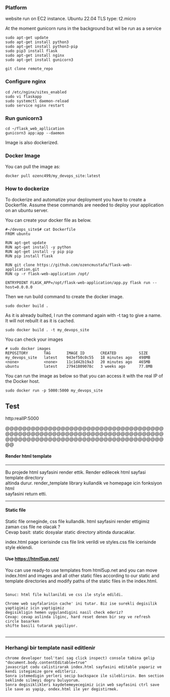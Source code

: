 ### Platform
website run on EC2 instance. 
Ubuntu 22.04 TLS 
type: t2.micro

At the moment gunicorn runs in the background but wil be run as a service

```
sudo apt-get update
sudo apt-get install python3
sudo apt-get install python3-pip
sudo pip3 install flask
sudo apt-get install nginx
sudo apt-get install gunicorn3

git clone remote_repo
```

### Configure nginx
```
cd /etc/nginx/sites_enabled
sudo vi flaskapp 
sudo systemctl daemon-reload
sudo service nginx restart
```

### Run gunicorn3
```
cd ~/flask_web_apllication
gunicorn3 app:app --daemon
```

Image is also dockerized.
### Docker Image
You can pull the image as:
```
docker pull ozenc499/my_devops_site:latest
```

### How to dockerize
To dockerize and automatize your deployment you have to create a Dockerfile.
Assume these commands are needed to deploy your application on an ubuntu server.

You can create your docker file as below.
```
#~/devops_site$# cat Dockerfile
FROM ubuntu

RUN apt-get update
RUN apt-get install -y python
RUN apt-get install -y pip pip
RUN pip install flask

RUN git clone https://github.com/ozencmustafa/flask-web-application.git
RUN cp -r flask-web-application /opt/

ENTRYPOINT FLASK_APP=/opt/flask-web-application/app.py flask run --host=0.0.0.0
```

Then we run  build command to create the docker image.
```
sudo docker build .
```

As it is already builted, I run the command again with -t tag to give a name.  It will not rebuilt it as it is cached.
```
sudo docker build . -t my_devops_site
```

You can check your images
```
# sudo docker images
REPOSITORY       TAG       IMAGE ID       CREATED          SIZE
my_devops_site   latest    943ef50c0c55   18 minutes ago   498MB
<none>           <none>    11c1d42b19a3   20 minutes ago   465MB
ubuntu           latest    27941809078c   3 weeks ago      77.8MB
```

You can run the image as below so that you can access it with the real IP of the Docker host.
```
sudo docker run -p 5000:5000 my_devops_site
```
## Test
http:realIP:5000

@@@@@@@@@@@@@@@@@@@@@@@@@@@@@@@@@@@@@@@@@@@@@@@@@@@@@@@@@@@@@@@@@@@@@@@@@@@@@@@@@@@@@@@@@@@@@@@@@@@@@@@@@@@@@@@@@
#### Render html template
---
Bu projede html sayfasini render ettik. Render edilecek html sayfasi template directory \
altinda durur. render_template library kullandik ve homepage icin fonksiyon html \
sayfasini return etti. 

---
#### Static file
Static file orneginde, css file kullandik. html sayfasini render ettigimiz zaman css file ne olacak ?\
Cevap basit: static dosyalar static directory altinda duracaklar.

index.html page icerisinde css file link verildi ve styles.css file icerisinde style eklendi.

#### Use https://html5up.net/
You can use ready-to use templates from html5up.net and you can move index.html and
images and all other static files according to our static and template
directories and modify paths of the static files in the index.html.


```

Sonuc: html file kullanildi ve css ile style edildi. 

Chrome web sayfalarinin cache' ini tutar. Biz ise surekli degisilik yaptigimiz icin yaptigimiz 
degisikligin hemen uygulandigini nasil check ederiz?
Cevap: cevap aslinda ilginc, hard reset denen bir sey ve refresh circle basarken 
shifte basili tutarak yapiliyor. 


```
---
### Herhangi bir template nasil editlenir
```
chrome developer tool'tan( sag click inspect) console tabina gelip "document.body.contentEditable=true"
javascript codu calistirarak index.html sayfasini editable yapariz ve kendi istegimize gore editleriz.
Sonra istemedigin yerleri secip backspace ile sileblirsin. Ben section seklinde silmeyi dogru buluyorum.
Sonra degisiklikleri kaydetemeyecegimiz icin web sayfasini ctrl save ile save as yapip, ondex.html ile yer degistirmek.





```






